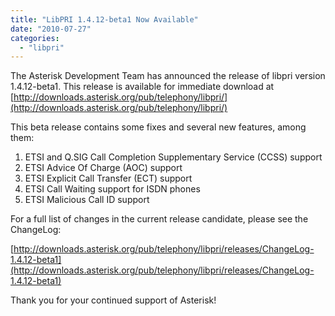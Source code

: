 ```yaml
---
title: "LibPRI 1.4.12-beta1 Now Available"
date: "2010-07-27"
categories: 
  - "libpri"
---
```


The Asterisk Development Team has announced the release of libpri version 1.4.12-beta1. This release is available for immediate download at [http://downloads.asterisk.org/pub/telephony/libpri/](http://downloads.asterisk.org/pub/telephony/libpri/)

This beta release contains some fixes and several new features, among them:

1. ETSI and Q.SIG Call Completion Supplementary Service (CCSS) support
2. ETSI Advice Of Charge (AOC) support
3. ETSI Explicit Call Transfer (ECT) support
4. ETSI Call Waiting support for ISDN phones
5. ETSI Malicious Call ID support

For a full list of changes in the current release candidate, please see the ChangeLog:

[http://downloads.asterisk.org/pub/telephony/libpri/releases/ChangeLog-1.4.12-beta1](http://downloads.asterisk.org/pub/telephony/libpri/releases/ChangeLog-1.4.12-beta1)

Thank you for your continued support of Asterisk!
